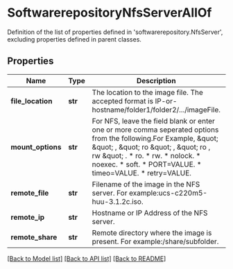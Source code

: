 # SoftwarerepositoryNfsServerAllOf

Definition of the list of properties defined in 'softwarerepository.NfsServer', excluding properties defined in parent classes.
## Properties
Name | Type | Description | Notes
------------ | ------------- | ------------- | -------------
**file_location** | **str** | The location to the image file. The accepted format is IP-or-hostname/folder1/folder2/.../imageFile. | [optional] 
**mount_options** | **str** | For NFS, leave the field blank or enter one or more comma seperated options from the following.For Example, \&quot; \&quot; , \&quot; ro \&quot; , \&quot; ro , rw \&quot; . * ro. * rw. * nolock. * noexec. * soft. * PORT&#x3D;VALUE. * timeo&#x3D;VALUE. * retry&#x3D;VALUE. | [optional] [readonly] 
**remote_file** | **str** | Filename of the image in the NFS server. For example:ucs-c220m5-huu-3.1.2c.iso. | [optional] [readonly] 
**remote_ip** | **str** | Hostname or IP Address of the NFS server. | [optional] [readonly] 
**remote_share** | **str** | Remote directory where the image is present. For example:/share/subfolder. | [optional] [readonly] 

[[Back to Model list]](../README.md#documentation-for-models) [[Back to API list]](../README.md#documentation-for-api-endpoints) [[Back to README]](../README.md)


